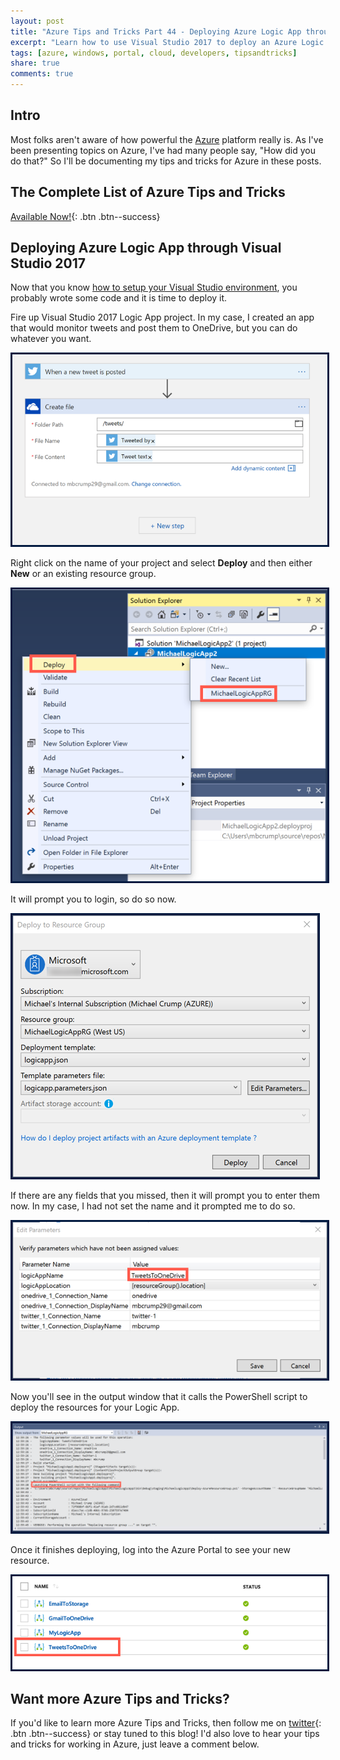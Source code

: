 ```yaml
---
layout: post
title: "Azure Tips and Tricks Part 44 - Deploying Azure Logic App through Visual Studio 2017"
excerpt: "Learn how to use Visual Studio 2017 to deploy an Azure Logic App"
tags: [azure, windows, portal, cloud, developers, tipsandtricks]
share: true
comments: true
---
```


## Intro

Most folks aren't aware of how powerful the [Azure](http://www.azure.com) platform really is. As I've been presenting topics on Azure, I've had many people say, "How did you do that?" So I'll be documenting my tips and tricks for Azure in these posts.

## The Complete List of Azure Tips and Tricks

[Available Now!](https://michaelcrump.net/azure-tips-and-tricks-complete-list/){: .btn .btn--success} 

## Deploying Azure Logic App through Visual Studio 2017

Now that you know [how to setup your Visual Studio environment](http://www.michaelcrump.net/azure-tips-and-tricks43/), you probably wrote some code and it is time to deploy it. 

Fire up Visual Studio 2017 Logic App project. In my case, I created an app that would monitor tweets and post them to OneDrive, but you can do whatever you want.

<img style="border:3px solid #021a40" src="/files/vs2017deploylogicapp1.png">

Right click on the name of your project and select **Deploy** and then either **New** or an existing resource group. 

<img style="border:3px solid #021a40" src="/files/vs2017deploylogicapp2.png">

It will prompt you to login, so do so now. 

<img style="border:3px solid #021a40" src="/files/vs2017deploylogicapp3.png">

If there are any fields that you missed, then it will prompt you to enter them now. In my case, I had not set the name and it prompted me to do so. 

<img style="border:3px solid #021a40" src="/files/vs2017deploylogicapp4.png">

Now you'll see in the output window that it calls the PowerShell script to deploy the resources for your Logic App. 

<img style="border:3px solid #021a40" src="/files/deploylogicapp5.png">

Once it finishes deploying, log into the Azure Portal to see your new resource. 

<img style="border:3px solid #021a40" src="/files/deploylogicapp6.png">

## Want more Azure Tips and Tricks?

If you'd like to learn more Azure Tips and Tricks, then follow me on [twitter](http://twitter.com/mbcrump){: .btn .btn--success} or stay tuned to this blog! I'd also love to hear your tips and tricks for working in Azure, just leave a comment below. 